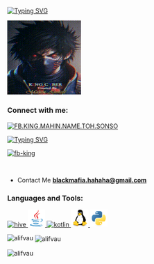 [![Typing SVG](https://readme-typing-svg.herokuapp.com?color=%23F72121&size=25&duration=7000&center=true&vCenter=true&multiline=true&height=100&lines=%F0%9F%91%8F+ABAL+TERA+PAPPA+FB-KING%F0%9F%91%8F)](https://git.io/typing-svg)

<img src="https://github.com/FB-KING/FB-KING/blob/main/received_137519009225723.gif" />

<h3 align="left">Connect with me:</h3>
<p align="left">
<a href="https://wa.me/+8801841004250" target="blank"><img align="center" src="https://raw.githubusercontent.com/rahuldkjain/github-profile-readme-generator/master/src/images/icons/Social/whatsApp.svg" alt="FB.KING.MAHIN.NAME.TOH.SONSO" height="30" width="40" /></a>
</p>


[![Typing SVG](https://readme-typing-svg.herokuapp.com?color=%23F70B10&size=27&lines=😍+Assalamu+Alaikum+🖤;+👿+It's+Not+Only+Just+Name+,;It's+A+Brand+FB-KING+,,👿;Thank+You+Everyone)](https://git.io/typing-svg)


<p align="left"> <a href="https://github.com/ryo-ma/github-profile-trophy"><img src="https://github-profile-trophy.vercel.app/?username=fb-king" alt="fb-king" /></a> </p>

<p align="left"> <a href="https://twitter.com/" target="blank"><img src="https://img.shields.io/twitter/follow/?logo=twitter&style=for-the-badge" alt="" /></a> </p>

- Contact Me **blackmafia.hahaha@gmail.com**

<h3 align="left">Languages and Tools:</h3>
<p align="left"> <a href="https://hive.apache.org/" target="_blank" rel="noreferrer"> <img src="https://www.vectorlogo.zone/logos/apache_hive/apache_hive-icon.svg" alt="hive" width="40" height="40"/> </a> <a href="https://www.java.com" target="_blank" rel="noreferrer"> <img src="https://raw.githubusercontent.com/devicons/devicon/master/icons/java/java-original.svg" alt="java" width="40" height="40"/> </a> <a href="https://kotlinlang.org" target="_blank" rel="noreferrer"> <img src="https://www.vectorlogo.zone/logos/kotlinlang/kotlinlang-icon.svg" alt="kotlin" width="40" height="40"/> </a> <a href="https://www.linux.org/" target="_blank" rel="noreferrer"> <img src="https://raw.githubusercontent.com/devicons/devicon/master/icons/linux/linux-original.svg" alt="linux" width="40" height="40"/> </a> <a href="https://www.python.org" target="_blank" rel="noreferrer"> <img src="https://raw.githubusercontent.com/devicons/devicon/master/icons/python/python-original.svg" alt="python" width="40" height="40"/> </a> </p>

<p><img align="left" src="https://github-readme-stats.vercel.app/api/top-langs?username=alifvau&show_icons=true&locale=en&layout=compact" alt="alifvau" /></p>

<p>&nbsp;<img align="center" src="https://github-readme-stats.vercel.app/api?username=alifvau&show_icons=true&locale=en" alt="alifvau" /></p>

<p><img align="center" src="https://github-readme-streak-stats.herokuapp.com/?user=alifvau&" alt="alifvau" /></p>
